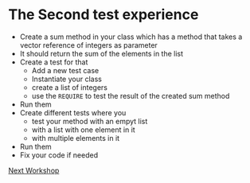 # The Second test experience
- Create a sum method in your class which has a method that takes a vector reference of integers as parameter
- It should return the sum of the elements in the list
- Create a test for that
    - Add a new test case
    - Instantiate your class
    - create a list of integers
    - use the `REQUIRE` to test the result of the created sum method
- Run them
- Create different tests where you
    - test your method with an empyt list
    - with a list with one element in it
    - with multiple elements in it
- Run them
- Fix your code if needed

[Next Workshop](Workshop03.md)
